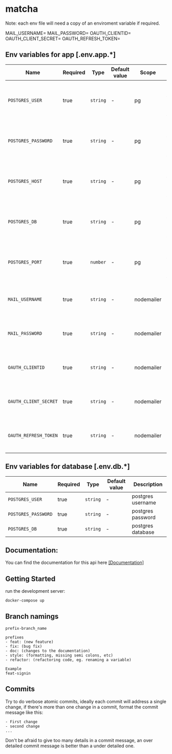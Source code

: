 # matcha

Note: each env file will need a copy of an enviroment variable if required.

MAIL_USERNAME=
MAIL_PASSWORD=
OAUTH_CLIENTID=
OAUTH_CLIENT_SECRET=
OAUTH_REFRESH_TOKEN=

## Env variables for app [.env.app.*]

| Name                  | Required | Type     | Default value | Scope      | Description                                     |
| --------------------- | -------- | -------- | ------------- | ---------- | ----------------------------------------------- |
| `POSTGRES_USER`       | true     | `string` | -             | pg         | Used to connect to the database service from pg |
| `POSTGRES_PASSWORD`   | true     | `string` | -             | pg         | Used to connect to the database service from pg |
| `POSTGRES_HOST`       | true     | `string` | -             | pg         | Used to connect to the database service from pg |
| `POSTGRES_DB`         | true     | `string` | -             | pg         | Used to connect to the database service from pg |
| `POSTGRES_PORT`       | true     | `number` | -             | pg         | Used to connect to the database service from pg |
| `MAIL_USERNAME`       | true     | `string` | -             | nodemailer | used to send emails with gmail in nodemailer    |
| `MAIL_PASSWORD`       | true     | `string` | -             | nodemailer | used to send emails with gmail in nodemailer    |
| `OAUTH_CLIENTID`      | true     | `string` | -             | nodemailer | used to send emails with gmail in nodemailer    |
| `OAUTH_CLIENT_SECRET` | true     | `string` | -             | nodemailer | used to send emails with gmail in nodemailer    |
| `OAUTH_REFRESH_TOKEN` | true     | `string` | -             | nodemailer | used to send emails with gmail in nodemailer    |

## Env variables for database [.env.db.*]

| Name                | Required | Type     | Default value | Description       |
| ------------------- | -------- | -------- | ------------- | ----------------- |
| `POSTGRES_USER`     | true     | `string` | -             | postgres username |
| `POSTGRES_PASSWORD` | true     | `string` | -             | postgres password |
| `POSTGRES_DB`       | true     | `string` | -             | postgres database |

## Documentation:

You can find the documentation for this api here [[Documentation]](https://app.swaggerhub.com/apis-docs/amine.bounya20/matcha/1.0.0#/)

## Getting Started

run the development server:

```bash
docker-compose up
```

## Branch namings

```
prefix-branch_name

prefixes
- feat: (new feature)
- fix: (bug fix)
- doc: (changes to the documentation)
- style: (formatting, missing semi colons, etc)
- refactor: (refactoring code, eg. renaming a variable)

Example
feat-signin
```

## Commits

Try to do verbose atomic commits, ideally each commit will address a single change, if there's more than one change in a commit,
format the commit message like this:

```
- First change
- second change
...
```

Don't be afraid to give too many details in a commit message, an over detailed commit message is better than a under detailed one.
